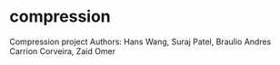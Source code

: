 # compression
Compression project
Authors: Hans Wang, Suraj Patel, Braulio Andres Carrion Corveira, Zaid Omer
